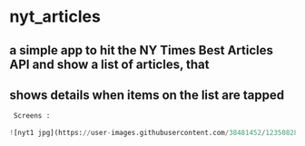 # nyt_articles

## a simple app to hit the NY Times Best Articles API and show a list of articles, that
## shows details when items on the list are tapped

```python
 Screens :
 
![nyt1 jpg](https://user-images.githubusercontent.com/38481452/123508287-b5d03580-d66e-11eb-89c3-274a34bc1c1d.jpeg)


 


